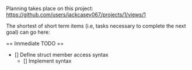 
Planning takes place on this project: https://github.com/users/jackcasey067/projects/1/views/1

The shortest of short term items (i.e, tasks necessary to complete the next goal) 
can go here:

== Immediate TODO ==

- [] Define struct member access syntax
  - [] Implement syntax